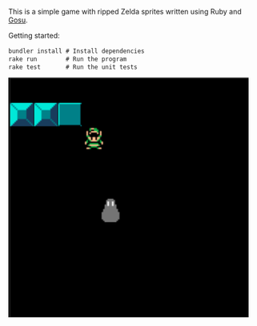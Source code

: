 This is a simple game with ripped Zelda sprites written using
Ruby and [Gosu](https://www.libgosu.org/ruby.html).

Getting started:

```
bundler install # Install dependencies
rake run        # Run the program
rake test       # Run the unit tests
```

![demo](demo.gif)
